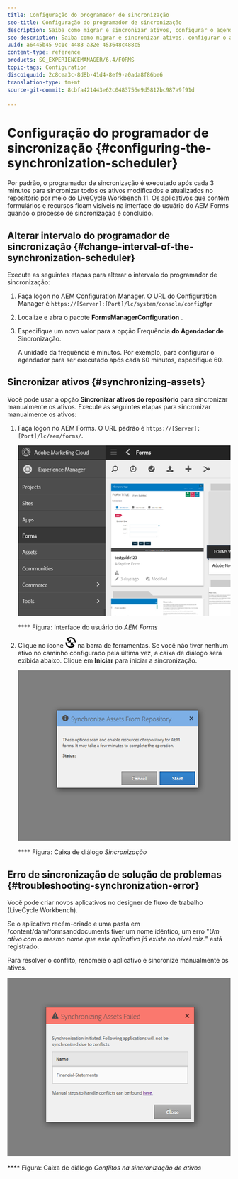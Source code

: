 ```yaml
---
title: Configuração do programador de sincronização
seo-title: Configuração do programador de sincronização
description: Saiba como migrar e sincronizar ativos, configurar o agendador de sincronização e usar pastas para organizar ativos.
seo-description: Saiba como migrar e sincronizar ativos, configurar o agendador de sincronização e usar pastas para organizar ativos.
uuid: a6445b45-9c1c-4483-a32e-453648c488c5
content-type: reference
products: SG_EXPERIENCEMANAGER/6.4/FORMS
topic-tags: Configuration
discoiquuid: 2c8cea3c-8d8b-41d4-8ef9-a0ada8f86be6
translation-type: tm+mt
source-git-commit: 8cbfa421443e62c0483756e9d5812bc987a9f91d

---
```



# Configuração do programador de sincronização {#configuring-the-synchronization-scheduler}

Por padrão, o programador de sincronização é executado após cada 3 minutos para sincronizar todos os ativos modificados e atualizados no repositório por meio do LiveCycle Workbench 11. Os aplicativos que contêm formulários e recursos ficam visíveis na interface do usuário do AEM Forms quando o processo de sincronização é concluído.

## Alterar intervalo do programador de sincronização {#change-interval-of-the-synchronization-scheduler}

Execute as seguintes etapas para alterar o intervalo do programador de sincronização:

1. Faça logon no AEM Configuration Manager. O URL do Configuration Manager é `https://[Server]:[Port]/lc/system/console/configMgr`

1. Localize e abra o pacote **FormsManagerConfiguration** .

1. Especifique um novo valor para a opção Frequência **do Agendador de** Sincronização.

   A unidade da frequência é minutos. Por exemplo, para configurar o agendador para ser executado após cada 60 minutos, especifique 60.

## Sincronizar ativos {#synchronizing-assets}

Você pode usar a opção **Sincronizar ativos do repositório** para sincronizar manualmente os ativos. Execute as seguintes etapas para sincronizar manualmente os ativos:

1. Faça logon no AEM Forms. O URL padrão é `https://[Server]:[Port]/lc/aem/forms/`.

   ![Interface do usuário do AEM Forms](assets/aem_forms_ui.png)

   **** Figura: Interface do usuário do *AEM Forms*

1. Clique no ícone ![aem6forms_sync](assets/aem6forms_sync.png) na barra de ferramentas. Se você não tiver nenhum ativo no caminho configurado pela última vez, a caixa de diálogo será exibida abaixo. Clique em **Iniciar** para iniciar a sincronização.

   ![Caixa de diálogo Sincronização](assets/migrate-and-syncronize.png)

   **** Figura: Caixa de diálogo *Sincronização*

## Erro de sincronização de solução de problemas {#troubleshooting-synchronization-error}

Você pode criar novos aplicativos no designer de fluxo de trabalho (LiveCycle Workbench).

Se o aplicativo recém-criado e uma pasta em /content/dam/formsanddocuments tiver um nome idêntico, um erro &quot;*Um ativo com o mesmo nome que este aplicativo já existe no nível raiz.*&quot; está registrado.

Para resolver o conflito, renomeie o aplicativo e sincronize manualmente os ativos.

![Conflitos na caixa de diálogo de sincronização de ativos](assets/sync-conflict.png)

**** Figura: Caixa de diálogo *Conflitos na sincronização de ativos*

